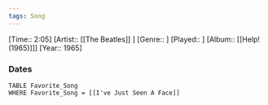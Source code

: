```yaml
---
tags: Song  
---
```

[Time:: 2:05]
[Artist:: [[The Beatles]] ]
[Genre:: ]
[Played:: ]
[Album:: [[Help! (1965)]]]
[Year:: 1965]
### Dates
````dataview
TABLE Favorite_Song
WHERE Favorite_Song = [[I've Just Seen A Face]]
````
